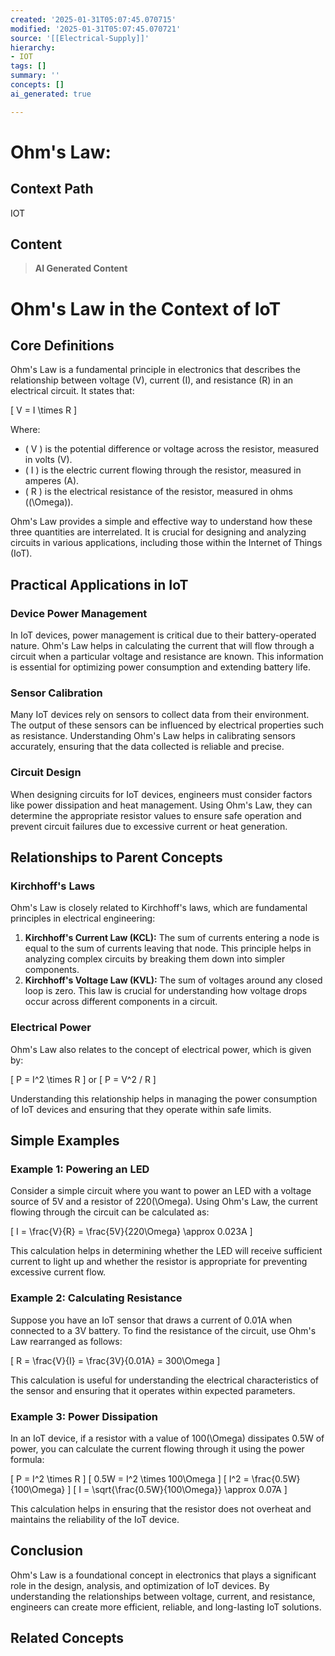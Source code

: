 ```yaml
---
created: '2025-01-31T05:07:45.070715'
modified: '2025-01-31T05:07:45.070721'
source: '[[Electrical-Supply]]'
hierarchy:
- IOT
tags: []
summary: ''
concepts: []
ai_generated: true

---
```


# Ohm's Law:

## Context Path
IOT

## Content
> **AI Generated Content**
 # Ohm's Law in the Context of IoT

## Core Definitions

Ohm's Law is a fundamental principle in electronics that describes the relationship between voltage (V), current (I), and resistance (R) in an electrical circuit. It states that:

\[ V = I \times R \]

Where:
- \( V \) is the potential difference or voltage across the resistor, measured in volts (V).
- \( I \) is the electric current flowing through the resistor, measured in amperes (A).
- \( R \) is the electrical resistance of the resistor, measured in ohms (\(\Omega\)).

Ohm's Law provides a simple and effective way to understand how these three quantities are interrelated. It is crucial for designing and analyzing circuits in various applications, including those within the Internet of Things (IoT).

## Practical Applications in IoT

### Device Power Management

In IoT devices, power management is critical due to their battery-operated nature. Ohm's Law helps in calculating the current that will flow through a circuit when a particular voltage and resistance are known. This information is essential for optimizing power consumption and extending battery life.

### Sensor Calibration

Many IoT devices rely on sensors to collect data from their environment. The output of these sensors can be influenced by electrical properties such as resistance. Understanding Ohm's Law helps in calibrating sensors accurately, ensuring that the data collected is reliable and precise.

### Circuit Design

When designing circuits for IoT devices, engineers must consider factors like power dissipation and heat management. Using Ohm's Law, they can determine the appropriate resistor values to ensure safe operation and prevent circuit failures due to excessive current or heat generation.

## Relationships to Parent Concepts

### Kirchhoff's Laws

Ohm's Law is closely related to Kirchhoff's laws, which are fundamental principles in electrical engineering:
1. **Kirchhoff's Current Law (KCL):** The sum of currents entering a node is equal to the sum of currents leaving that node. This principle helps in analyzing complex circuits by breaking them down into simpler components.
2. **Kirchhoff's Voltage Law (KVL):** The sum of voltages around any closed loop is zero. This law is crucial for understanding how voltage drops occur across different components in a circuit.

### Electrical Power

Ohm's Law also relates to the concept of electrical power, which is given by:

\[ P = I^2 \times R \]
or
\[ P = V^2 / R \]

Understanding this relationship helps in managing the power consumption of IoT devices and ensuring that they operate within safe limits.

## Simple Examples

### Example 1: Powering an LED

Consider a simple circuit where you want to power an LED with a voltage source of 5V and a resistor of 220\(\Omega\). Using Ohm's Law, the current flowing through the circuit can be calculated as:

\[ I = \frac{V}{R} = \frac{5V}{220\Omega} \approx 0.023A \]

This calculation helps in determining whether the LED will receive sufficient current to light up and whether the resistor is appropriate for preventing excessive current flow.

### Example 2: Calculating Resistance

Suppose you have an IoT sensor that draws a current of 0.01A when connected to a 3V battery. To find the resistance of the circuit, use Ohm's Law rearranged as follows:

\[ R = \frac{V}{I} = \frac{3V}{0.01A} = 300\Omega \]

This calculation is useful for understanding the electrical characteristics of the sensor and ensuring that it operates within expected parameters.

### Example 3: Power Dissipation

In an IoT device, if a resistor with a value of 100\(\Omega\) dissipates 0.5W of power, you can calculate the current flowing through it using the power formula:

\[ P = I^2 \times R \]
\[ 0.5W = I^2 \times 100\Omega \]
\[ I^2 = \frac{0.5W}{100\Omega} \]
\[ I = \sqrt{\frac{0.5W}{100\Omega}} \approx 0.07A \]

This calculation helps in ensuring that the resistor does not overheat and maintains the reliability of the IoT device.

## Conclusion

Ohm's Law is a foundational concept in electronics that plays a significant role in the design, analysis, and optimization of IoT devices. By understanding the relationships between voltage, current, and resistance, engineers can create more efficient, reliable, and long-lasting IoT solutions.

## Related Concepts
